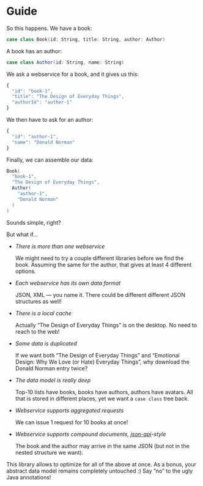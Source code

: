 # Guide

So this happens. We have a book:

```scala
case class Book(id: String, title: String, author: Author)
```

A book has an author:

```scala
case class Author(id: String, name: String)
```

We ask a webservice for a book, and it gives us this:

```javascript
{
  "id": "book-1",
  "title": "The Design of Everyday Things",
  "authorId": "author-1"
}
```

We then have to ask for an author:

```javascript
{
  "id": "author-1",
  "name": "Donald Norman"
}
```

Finally, we can assemble our data:

```scala
Book(
  "book-1",
  "The Design of Everyday Things",
  Author(
    "author-1",
    "Donald Norman"
  )
)
```

Sounds simple, right?

But what if...

* *There is more than one webservice*
  
  We might need to try a couple different libraries before we find the book.
  Assuming the same for the author, that gives at least 4 different options.
  
* *Each webservice has its own data format*

  JSON, XML — you name it. There could be different different JSON structures as well!
  
* *There is a local cache*

  Actually “The Design of Everyday Things” is on the desktop. No need to reach to the web!

* *Some data is duplicated*

  If we want both “The Design of Everyday Things” and “Emotional Design: Why We Love (or Hate) Everyday Things”,
  why download the Donald Norman entry twice?
  
* *The data model is really deep*

  Top-10 lists have books, books have authors, authors have avatars.
  All that is stored in different places, yet we want a `case class` tree back.
  
* *Webservice supports aggregated requests*

  We can issue 1 request for 10 books at once!
  
* *Webservice supports compound documents, [json-api](http://jsonapi.org/)-style*

  The book and the author may arrive in the same JSON (but not in the nested structure we want).
  
This library allows to optimize for all of the above at once. As a bonus, your abstract data model remains completely untouched :)
Say “no” to the ugly Java annotations!
